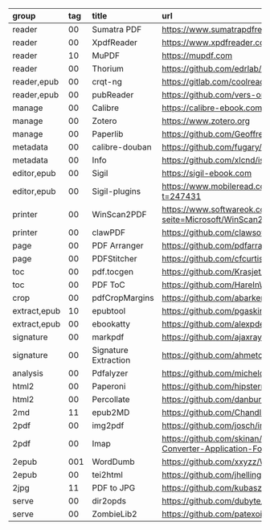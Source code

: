 group        | tag | title                | url
:-           | :-  | :-                   | :-
reader       | 00  | Sumatra PDF          | https://www.sumatrapdfreader.org/free-pdf-reader
reader       | 00  | XpdfReader           | https://www.xpdfreader.com/download.html
reader       | 10  | MuPDF                | https://mupdf.com
reader       | 00  | Thorium              | https://github.com/edrlab/thorium-reader
reader,epub  | 00  | crqt-ng              | https://gitlab.com/coolreader-ng/crqt-ng/
reader,epub  | 00  | pubReader            | https://github.com/vers-one/EpubReader
manage       | 00  | Calibre              | https://calibre-ebook.com
manage       | 00  | Zotero               | https://www.zotero.org
manage       | 00  | Paperlib             | https://github.com/GeoffreyChen777/paperlib
metadata     | 00  | calibre-douban       | https://github.com/fugary/calibre-douban
metadata     | 00  | Info                 | https://github.com/xlcnd/isbntools
editor,epub  | 00  | Sigil                | https://sigil-ebook.com
editor,epub  | 00  | Sigil-plugins        | https://www.mobileread.com/forums/showthread.php?t=247431
printer      | 00  | WinScan2PDF          | https://www.softwareok.com/?seite=Microsoft/WinScan2PDF
printer      | 00  | clawPDF              | https://github.com/clawsoftware/clawPDF
page         | 00  | PDF Arranger         | https://github.com/pdfarranger/pdfarranger
page         | 00  | PDFStitcher          | https://github.com/cfcurtis/pdfstitcher
toc          | 00  | pdf.tocgen           | https://github.com/Krasjet/pdf.tocgen
toc          | 00  | PDF ToC              | https://github.com/HareInWeed/pdf-toc
crop         | 00  | pdfCropMargins       | https://github.com/abarker/pdfCropMargins
extract,epub | 10  | epubtool             | https://github.com/pgaskin/epubtool
extract,epub | 00  | ebookatty            | https://github.com/alexpdev/ebookatty
signature    | 00  | markpdf              | https://github.com/ajaxray/markpdf
signature    | 00  | Signature Extraction | https://github.com/ahmetozlu/signature_extractor
analysis     | 00  | Pdfalyzer            | https://github.com/michelcrypt4d4mus/pdfalyzer
html2        | 00  | Paperoni             | https://github.com/hipstermojo/paperoni
html2        | 00  | Percollate           | https://github.com/danburzo/percollate
2md          | 11  | epub2MD              | https://github.com/ChandlerVer5/epub2MD
2pdf         | 00  | img2pdf              | https://github.com/josch/img2pdf
2pdf         | 00  | Imap                 | https://github.com/skinan/imap-Image-to-PDF-Converter-Application-For-Windows
2epub        | 001 | WordDumb             | https://github.com/xxyzz/WordDumb
2epub        | 00  | tei2html             | https://github.com/jhellingman/tei2html
2jpg         | 11  | PDF to JPG           | https://github.com/kubaszostak/pdf-to-jpg
serve        | 00  | dir2opds             | https://github.com/dubyte/dir2opds
serve        | 00  | ZombieLib2           | https://github.com/patexoid/ZombieLib2